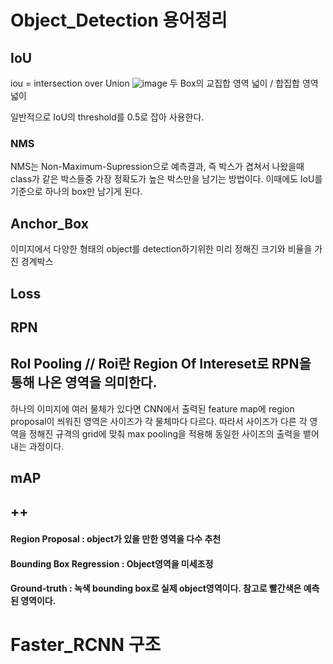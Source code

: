 # Object_Detection 용어정리

## IoU 
iou = intersection over Union
![image](https://user-images.githubusercontent.com/79160507/124384251-5081e180-dd0b-11eb-8697-8f6284cc2449.png)
두 Box의 교집합 영역 넓이 / 합집합 영역 넓이

일반적으로 IoU의 threshold를 0.5로 잡아 사용한다.

### NMS
NMS는 Non-Maximum-Supression으로
예측결과, 즉 박스가 겹쳐서 나왔을때 class가 같은 박스들중 가장 정확도가 높은 박스만을 남기는 방법이다.
이때에도 IoU를 기준으로 하나의 box만 남기게 된다.
 
## Anchor_Box
이미지에서 다양한 형태의 object를 detection하기위한 미리 정해진 크기와 비율을 가진 경계박스

## Loss

## RPN

## RoI Pooling // Roi란 Region Of Intereset로 RPN을 통해 나온 영역을 의미한다. 
하나의 이미지에 여러 물체가 있다면 CNN에서 출력된 feature map에 region proposal이 씌워진 영역은 사이즈가 각 물체마다 다르다. 따라서 사이즈가 다른 각 영역을 정해진 규격의 grid에 맞춰 max pooling을 적용해 동일한 사이즈의 출력을 뱉어내는 과정이다.

## mAP

## ++
#### Region Proposal : object가 있을 만한 영역을 다수 추천

#### Bounding Box Regression : Object영역을 미세조정

#### Ground-truth : 녹색 bounding box로 실제 object영역이다. 참고로 빨간색은 예측된 영역이다.

# Faster_RCNN 구조

